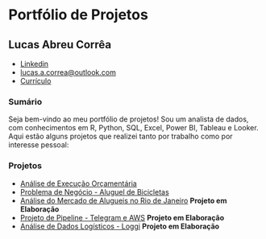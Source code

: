 # Portfólio de Projetos

## Lucas Abreu Corrêa

* [Linkedin](https://www.linkedin.com/in/lucas-a-correa/)
* [lucas.a.correa@outlook.com](mailto:mailto://lucas.a.correa@outlook.com)
* [Currículo](/Currículo-Jan23.docx)

### Sumário

Seja bem-vindo ao meu portfólio de projetos! Sou um analista de dados, com conhecimentos em R, Python, SQL, Excel, Power BI, Tableau e Looker. Aqui estão alguns projetos que realizei tanto por trabalho como por interesse pessoal:

### Projetos

* [Análise de Execução Orçamentária](https://github.com/lucas-a-correa/Analise-Orcamentaria-2022)
* [Problema de Negócio - Aluguel de Bicicletas](https://github.com/lucas-a-correa/Bike-Sharing-Report)
* [Análise do Mercado de Alugueis no Rio de Janeiro](https://github.com/lucas-a-correa/Rent-Scraping) **Projeto em Elaboração**
* [Projeto de Pipeline - Telegram e AWS]() **Projeto em Elaboração**
* [Análise de Dados Logísticos - Loggi]() **Projeto em Elaboração**
